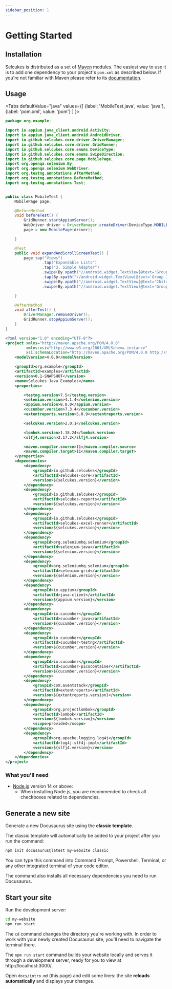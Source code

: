 ```yaml
---
sidebar_position: 1
---
```


# Getting Started

## Installation

Selcukes is distributed as a set of [Maven](https://maven.apache.org/what-is-maven.html) modules. The easiest way to use
it is to add one dependency to your project's `pom.xml` as described below. If you're not familiar with Maven please
refer to its [documentation](https://maven.apache.org/guides/getting-started/maven-in-five-minutes.html).

## Usage

<Tabs defaultValue="java"
values={[
{label: 'MobileTest.java', value: 'java'}, {label: 'pom.xml', value: 'pom'}
]
}>

<TabItem value="java">

```java
package org.example;

import io.appium.java_client.android.Activity;
import io.appium.java_client.android.AndroidDriver;
import io.github.selcukes.core.driver.DriverManager;
import io.github.selcukes.core.driver.GridRunner;
import io.github.selcukes.core.enums.DeviceType;
import io.github.selcukes.core.enums.SwipeDirection;
import io.github.selcukes.core.page.MobilePage;
import org.openqa.selenium.By;
import org.openqa.selenium.WebDriver;
import org.testng.annotations.AfterMethod;
import org.testng.annotations.BeforeMethod;
import org.testng.annotations.Test;


public class MobileTest {
    MobilePage page;

    @BeforeMethod
    void beforeTest() {
        GridRunner.startAppiumServer();
        WebDriver driver = DriverManager.createDriver(DeviceType.MOBILE);
        page = new MobilePage(driver);

    }

    @Test
    public void expandAndScrollScreenTest() {
        page.tap("Views")
                .tap("Expandable Lists")
                .tap("3. Simple Adapter")
                .swipe(By.xpath("//android.widget.TextView[@text='Group 18']"), SwipeDirection.DOWN)
                .tap(By.xpath("//android.widget.TextView[@text='Group 18']"))
                .swipe(By.xpath("//android.widget.TextView[@text='Child 13']"), SwipeDirection.DOWN)
                .swipe(By.xpath("//android.widget.TextView[@text='Group 1']"), SwipeDirection.UP);

    }

    @AfterMethod
    void afterTest() {
        DriverManager.removeDriver();
        GridRunner.stopAppiumServer();
    }
}
```

</TabItem>
<TabItem value="pom">

```xml
<?xml version="1.0" encoding="UTF-8"?>
<project xmlns="http://maven.apache.org/POM/4.0.0"
         xmlns:xsi="http://www.w3.org/2001/XMLSchema-instance"
         xsi:schemaLocation="http://maven.apache.org/POM/4.0.0 http://maven.apache.org/xsd/maven-4.0.0.xsd">
    <modelVersion>4.0.0</modelVersion>

    <groupId>org.example</groupId>
    <artifactId>examples</artifactId>
    <version>0.1-SNAPSHOT</version>
    <name>Selcukes Java Examples</name>
    <properties>

        <testng.version>7.5</testng.version>
        <selenium.version>4.1.4</selenium.version>
        <appium.version>8.0.0</appium.version>
        <cucumber.version>7.3.4</cucumber.version>
        <extentreports.version>5.0.9</extentreports.version>

        <selcukes.version>2.0.1</selcukes.version>

        <lombok.version>1.18.24</lombok.version>
        <slfj4.version>2.17.2</slfj4.version>

        <maven.compiler.source>11</maven.compiler.source>
        <maven.compiler.target>11</maven.compiler.target>
    </properties>
    <dependencies>
        <dependency>
            <groupId>io.github.selcukes</groupId>
            <artifactId>selcukes-core</artifactId>
            <version>${selcukes.version}</version>
        </dependency>
        <dependency>
            <groupId>io.github.selcukes</groupId>
            <artifactId>selcukes-reports</artifactId>
            <version>${selcukes.version}</version>
        </dependency>
        <dependency>
            <groupId>io.github.selcukes</groupId>
            <artifactId>selcukes-excel-runner</artifactId>
            <version>${selcukes.version}</version>
        </dependency>
        <dependency>
            <groupId>org.seleniumhq.selenium</groupId>
            <artifactId>selenium-java</artifactId>
            <version>${selenium.version}</version>
        </dependency>
        <dependency>
            <groupId>org.seleniumhq.selenium</groupId>
            <artifactId>selenium-grid</artifactId>
            <version>${selenium.version}</version>
        </dependency>
        <dependency>
            <groupId>io.appium</groupId>
            <artifactId>java-client</artifactId>
            <version>${appium.version}</version>
        </dependency>
        <dependency>
            <groupId>io.cucumber</groupId>
            <artifactId>cucumber-java</artifactId>
            <version>${cucumber.version}</version>
        </dependency>
        <dependency>
            <groupId>io.cucumber</groupId>
            <artifactId>cucumber-testng</artifactId>
            <version>${cucumber.version}</version>
        </dependency>
        <dependency>
            <groupId>io.cucumber</groupId>
            <artifactId>cucumber-picocontainer</artifactId>
            <version>${cucumber.version}</version>
        </dependency>
        <dependency>
            <groupId>com.aventstack</groupId>
            <artifactId>extentreports</artifactId>
            <version>${extentreports.version}</version>
        </dependency>
        <dependency>
            <groupId>org.projectlombok</groupId>
            <artifactId>lombok</artifactId>
            <version>${lombok.version}</version>
            <scope>provided</scope>
        </dependency>
        <dependency>
            <groupId>org.apache.logging.log4j</groupId>
            <artifactId>log4j-slf4j-impl</artifactId>
            <version>${slfj4.version}</version>
        </dependency>
    </dependencies>
</project>
```

</TabItem>
</Tabs>

### What you'll need

- [Node.js](https://nodejs.org/en/download/) version 14 or above:
    - When installing Node.js, you are recommended to check all checkboxes related to dependencies.

## Generate a new site

Generate a new Docusaurus site using the **classic template**.

The classic template will automatically be added to your project after you run the command:

```bash
npm init docusaurus@latest my-website classic
```

You can type this command into Command Prompt, Powershell, Terminal, or any other integrated terminal of your code
editor.

The command also installs all necessary dependencies you need to run Docusaurus.

## Start your site

Run the development server:

```bash
cd my-website
npm run start
```

The `cd` command changes the directory you're working with. In order to work with your newly created Docusaurus site,
you'll need to navigate the terminal there.

The `npm run start` command builds your website locally and serves it through a development server, ready for you to
view at http://localhost:3000/.

Open `docs/intro.md` (this page) and edit some lines: the site **reloads automatically** and displays your changes.
